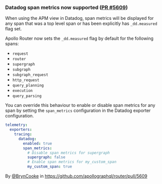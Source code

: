 ### Datadog span metrics now supported ([PR #5609](https://github.com/apollographql/router/pull/5609))

When using the APM view in Datadog, span metrics will be displayed for any span that was a top level span or has been explicitly has `_dd.measured` flag set.

Apollo Router now sets the `_dd.measured` flag by default for the following spans:

* `request`
* `router`
* `supergraph`
* `subgraph`
* `subgraph_request`
* `http_request`
* `query_planning`
* `execution`
* `query_parsing`

You can override this behaviour to enable or disable span metrics for any span by setting the `span_metrics` configuration in the Datadog exporter configuration.

```yaml
telemetry:
  exporters:
    tracing:
      datadog:
        enabled: true
        span_metrics:
          # Disable span metrics for supergraph
          supergraph: false
          # Enable span metrics for my_custom_span
          my_custom_span: true
```

By [@BrynCooke](https://github.com/BrynCooke) in https://github.com/apollographql/router/pull/5609
